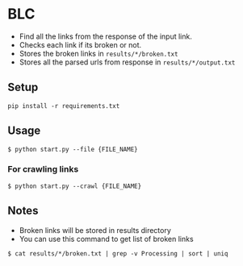 # BLC

- Find all the links from the response of the input link.
- Checks each link if its broken or not.
- Stores the broken links in `results/*/broken.txt`
- Stores all the parsed urls from response in `results/*/output.txt`

## Setup

```
pip install -r requirements.txt
```

## Usage

```
$ python start.py --file {FILE_NAME}
```

### For crawling links

```
$ python start.py --crawl {FILE_NAME}
```


## Notes

- Broken links will be stored in results directory
- You can use this command to get list of broken links

```
$ cat results/*/broken.txt | grep -v Processing | sort | uniq
```



